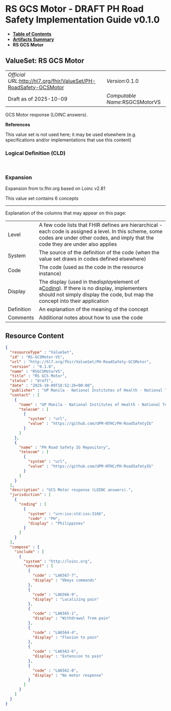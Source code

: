 # RS GCS Motor - DRAFT PH Road Safety Implementation Guide v0.1.0

* [**Table of Contents**](toc.md)
* [**Artifacts Summary**](artifacts.md)
* **RS GCS Motor**

## ValueSet: RS GCS Motor 

| | |
| :--- | :--- |
| *Official URL*:http://hl7.org/fhir/ValueSet/PH-RoadSafety-GCSMotor | *Version*:0.1.0 |
| Draft as of 2025-10-09 | *Computable Name*:RSGCSMotorVS |

 
GCS Motor response (LOINC answers). 

 **References** 

This value set is not used here; it may be used elsewhere (e.g. specifications and/or implementations that use this content)

### Logical Definition (CLD)

 

### Expansion

Expansion from tx.fhir.org based on Loinc v2.81

This value set contains 6 concepts

-------

 Explanation of the columns that may appear on this page: 

| | |
| :--- | :--- |
| Level | A few code lists that FHIR defines are hierarchical - each code is assigned a level. In this scheme, some codes are under other codes, and imply that the code they are under also applies |
| System | The source of the definition of the code (when the value set draws in codes defined elsewhere) |
| Code | The code (used as the code in the resource instance) |
| Display | The display (used in the*display*element of a[Coding](http://hl7.org/fhir/R4/datatypes.html#Coding)). If there is no display, implementers should not simply display the code, but map the concept into their application |
| Definition | An explanation of the meaning of the concept |
| Comments | Additional notes about how to use the code |



## Resource Content

```json
{
  "resourceType" : "ValueSet",
  "id" : "RS-GCSMotor-VS",
  "url" : "http://hl7.org/fhir/ValueSet/PH-RoadSafety-GCSMotor",
  "version" : "0.1.0",
  "name" : "RSGCSMotorVS",
  "title" : "RS GCS Motor",
  "status" : "draft",
  "date" : "2025-10-09T18:52:26+00:00",
  "publisher" : "UP Manila - National Institutes of Health - National Telehealth Center",
  "contact" : [
    {
      "name" : "UP Manila - National Institutes of Health - National Telehealth Center",
      "telecom" : [
        {
          "system" : "url",
          "value" : "https://github.com/UPM-NTHC/PH-RoadSafetyIG"
        }
      ]
    },
    {
      "name" : "PH Road Safety IG Repository",
      "telecom" : [
        {
          "system" : "url",
          "value" : "https://github.com/UPM-NTHC/PH-RoadSafetyIG"
        }
      ]
    }
  ],
  "description" : "GCS Motor response (LOINC answers).",
  "jurisdiction" : [
    {
      "coding" : [
        {
          "system" : "urn:iso:std:iso:3166",
          "code" : "PH",
          "display" : "Philippines"
        }
      ]
    }
  ],
  "compose" : {
    "include" : [
      {
        "system" : "http://loinc.org",
        "concept" : [
          {
            "code" : "LA6567-7",
            "display" : "Obeys commands"
          },
          {
            "code" : "LA6566-9",
            "display" : "Localizing pain"
          },
          {
            "code" : "LA6565-1",
            "display" : "Withdrawal from pain"
          },
          {
            "code" : "LA6564-4",
            "display" : "Flexion to pain"
          },
          {
            "code" : "LA6563-6",
            "display" : "Extension to pain"
          },
          {
            "code" : "LA6562-8",
            "display" : "No motor response"
          }
        ]
      }
    ]
  }
}

```
